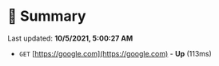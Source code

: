 # 📖 Summary
Last updated: **10/5/2021, 5:00:27 AM**

- `GET` [https://google.com](https://google.com) - **Up** (113ms)
